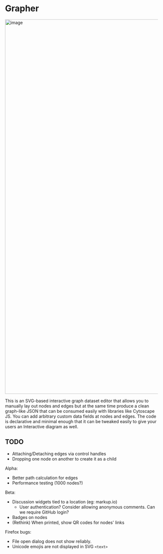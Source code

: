 # Grapher

<img width="1231" alt="image" src="https://user-images.githubusercontent.com/19304/173329214-89a6d0c7-eeeb-44b3-a324-eb4e8a626484.png">

This is an SVG-based interactive graph dataset editor that allows you to manually lay out nodes and edges but at the same time produce a clean graph-like JSON that can be consumed easily with libraries like Cytoscape JS. You can add arbitrary custom data fields at nodes and edges. The code is declarative and minimal enough that it can be tweaked easily to give your users an Interactive diagram as well.

## TODO

- Attaching/Detaching edges via control handles
- Dropping one node on another to create it as a child

Alpha:
- Better path calculation for edges
- Performance testing (1000 nodes?)

Beta:
- Discussion widgets tied to a location (eg: markup.io)
    - User authentication? Consider allowing anonymous comments. Can we require GitHub login?
- Badges on nodes
- (Rethink) When printed, show QR codes for nodes' links

Firefox bugs:
- File open dialog does not show reliably.
- Unicode emojis are not displayed in SVG `<text>`
